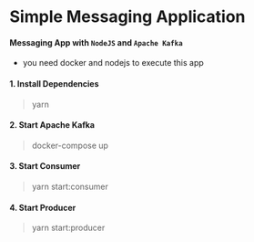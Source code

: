 # Simple Messaging Application

#### Messaging App with `NodeJS` and `Apache Kafka`

* you need docker and nodejs to execute this app 

#### 1. Install Dependencies
> yarn

#### 2. Start Apache Kafka
> docker-compose up

#### 3. Start Consumer
> yarn start:consumer

#### 4. Start Producer
> yarn start:producer